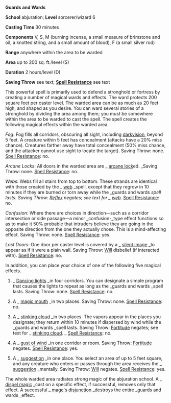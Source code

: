  **Guards and Wards**

**School** abjuration; **Level** sorcerer/wizard 6

**Casting Time** 30 minutes

**Components** V, S, M (burning incense, a small measure of brimstone and oil, a knotted string, and a small amount of blood), F (a small silver rod)

**Range** anywhere within the area to be warded

**Area** up to 200 sq. ft./level (S)

**Duration** 2 hours/level (D)

**Saving Throw** see text; **[Spell Resistance](../glossary#_spell-resistance)** see text

This powerful spell is primarily used to defend a stronghold or fortress by creating a number of magical wards and effects. The ward protects 200 square feet per caster level. The warded area can be as much as 20 feet high, and shaped as you desire. You can ward several stories of a stronghold by dividing the area among them; you must be somewhere within the area to be warded to cast the spell. The spell creates the following magical effects within the warded area.

_Fog_: Fog fills all corridors, obscuring all sight, including [darkvision](../glossary#_darkvision), beyond 5 feet. A creature within 5 feet has concealment (attacks have a 20% miss chance). Creatures farther away have total concealment (50% miss chance, and the attacker cannot use sight to locate the target). Saving Throw: none. [Spell Resistance](../glossary#_spell-resistance): no.

_Arcane Locks_: All doors in the warded area are _ [arcane lock](arcaneLock#_arcane-lock)ed. _Saving Throw: none. [Spell Resistance](../glossary#_spell-resistance): no.

_Webs_: Webs fill all stairs from top to bottom. These strands are identical with those created by the _ [web](web#_web) _spell, except that they regrow in 10 minutes if they are burned or torn away while the _guards and wards _spell lasts. Saving Throw: [Reflex](../combat#_reflex) negates; see text for _ [web](web#_web)_. [Spell Resistance](../glossary#_spell-resistance): no.

_Confusion_: Where there are choices in direction—such as a corridor intersection or side passage—a minor _confusion-_type effect functions so as to make it 50% probable that intruders believe they are going in the opposite direction from the one they actually chose. This is a mind-affecting effect. Saving Throw: none. [Spell Resistance](../glossary#_spell-resistance): yes.

_Lost Doors_: One door per caster level is covered by a _ [silent image](silentImage#_silent-image) _to appear as if it were a plain wall. Saving Throw: [Will](../combat#_will) disbelief (if interacted with). [Spell Resistance](../glossary#_spell-resistance): no.

In addition, you can place your choice of one of the following five magical effects.

1. _ [Dancing lights](dancingLights#_dancing-lights) _in four corridors. You can designate a simple program that causes the lights to repeat as long as the _guards and wards _spell lasts. Saving Throw: none. [Spell Resistance](../glossary#_spell-resistance): no.

2. A _ [magic mouth](magicMouth#_magic-mouth) _in two places. Saving Throw: none. [Spell Resistance](../glossary#_spell-resistance): no.

3. A _ [stinking cloud](stinkingCloud#_stinking-cloud) _in two places. The vapors appear in the places you designate; they return within 10 minutes if dispersed by wind while the _guards and wards _spell lasts. Saving Throw: [Fortitude](../combat#_fortitude) negates; see text for _ [stinking cloud](stinkingCloud#_stinking-cloud). _ [Spell Resistance](../glossary#_spell-resistance): no.

4. A _ [gust of wind](gustOfWind#_gust-of-wind) _in one corridor or room. Saving Throw: [Fortitude](../combat#_fortitude) negates. [Spell Resistance](../glossary#_spell-resistance): yes.

5. A _ [suggestion](suggestion#_suggestion) _in one place. You select an area of up to 5 feet square, and any creature who enters or passes through the area receives the _ [suggestion](suggestion#_suggestion) _mentally. Saving Throw: [Will](../combat#_will) negates. [Spell Resistance](../glossary#_spell-resistance): yes.

The whole warded area radiates strong magic of the abjuration school. A _ [dispel magic](dispelMagic#_dispel-magic) _cast on a specific effect, if successful, removes only that effect. A successful _ [mage's disjunction](mageSDisjunction#_mage-s-disjunction) _destroys the entire _guards and wards _effect.

